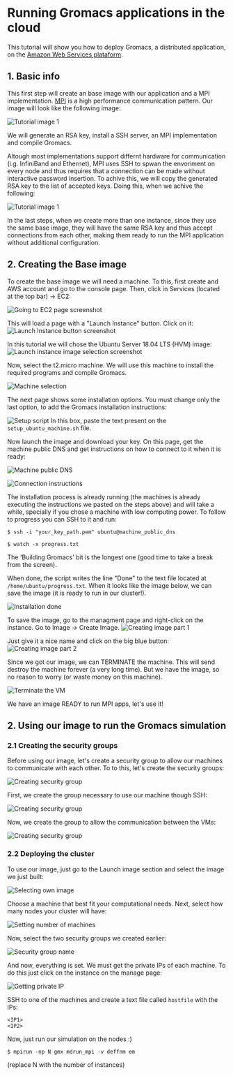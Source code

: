 # Running Gromacs applications in the cloud

This tutorial will show you how to deploy Gromacs, a distributed application, on the [Amazon Web Services plataform](https://aws.amazon.com/).

## 1. Basic info
This first step will create an base image with our application and a MPI implementation. [MPI](https://en.wikipedia.org/wiki/Message_Passing_Interface) is a high performance communication pattern. Our image will look like the following image:

![Tutorial image 1](img/gromacs_stack.jpg)

We will generate an RSA key, install a SSH server, an MPI implementation and compile Gromacs.

Altough most implementations support differnt hardware for communication (i.g. InfiniBand and Ethernet), MPI uses SSH to spwan the envoriment on every node and thus requires that a connection can be made without interactive password insertion. To achive this, we will copy the generated RSA key to the list of accepted keys. Doing this, when we achive the following:

![Tutorial image 1](img/gromacs_stack_copy.png)

In the last steps, when we create more than one instance, since they use the same base image, they will have the same RSA key and thus accept connections from each other, making them ready to run the MPI application without additional configuration.

## 2. Creating the Base image
To create the base image we will need a machine. To this, first create and AWS account and go to the console page. Then, click in Services (located at the top bar) -> EC2:

![Going to EC2 page screenshot](img/ec2_select.png)

This will load a page with a "Launch Instance" button. Click on it:
![Launch Instance button screenshot](img/launch_instance.png)


In this tutorial we will chose the Ubuntu Server 18.04 LTS (HVM) image:
![Launch instance image selection screenshot](img/image_slect.png)

Now, select the t2.micro machine. We will use this machine to install the required programs and compile Gromacs.

![Machine selection](img/t2_micro.png)

The next page shows some installation options. You must change only the last option, to add the Gromacs installation instructions:

![Setup script](img/install_instructions.png)
In this box, paste the text present on the `setup_ubuntu_machine.sh` file.

Now launch the image and download your key. On this page, get the machine public DNS and get instructions on how to connect to it when it is ready:

![Machine public DNS](img/get_public_dns.png)

![Connection instructions](img/connect.png)

The installation process is already running (the machines is already executing the instructions we pasted on the steps above) and will take a while, specially if you chose a machine with low computing power. To follow to progress you can SSH to it and run:
```
$ ssh -i "your_key_path.pem" ubuntu@machine_public_dns

$ watch -x progress.txt
```
The 'Building Gromacs' bit is the longest one (good time to take a break from the screen).

When done, the script writes the line "Done" to the text file located at `/home/ubuntu/progress.txt`. When it looks like the image below, we can save the image (it is ready to run in our cluster!).

![Installation done](img/done.png)

To save the image, go to the managment page and right-click on the instance. Go to Image -> Create Image.
![Creating image part 1](img/create_image.png)

Just give it a nice name and click on the big blue button:
![Creating image part 2](img/create_image2.png)

Since we got our image, we can TERMINATE the machine. This will send destroy the machine forever (a very long time). But we have the image, so no reason to worry (or waste money on this machine).

![Terminate the VM](img/terninate.png)

We have an image READY to run MPI apps, let's use it!

## 2. Using our image to run the Gromacs simulation
### 2.1 Creating the security groups
Before using our image, let's create a security group to allow our machines to communicate with each other. To to this, let's create the security groups:

![Creating security group](img/creating_sg.png)

First, we create the group necessary to use our machine though SSH:

![Creating security group](img/ssh_group.png)

Now, we create the group to allow the communication between the VMs:

![Creating security group](img/creating_sg2.png)

### 2.2 Deploying the cluster
To use our image, just go to the Launch image section and select the image we just built:

![Selecting own image](img/select_own_image.png)

Choose a machine that best fit your computational needs. Next, select how many nodes your cluster will have:

![Setting number of machines](img/number_of_machines.png)

Now, select the two security groups we created earlier:


![Security group name ](img/selecting_2sg.png)

And now, everything is set. We must get the private IPs of each machine. To do this just click on the instance on the manage page:

![Getting private IP](img/getting_private_ip.png)

SSH to one of the machines and create a text file called `hostfile` with the IPs:
```
<IP1>
<IP2>
```
Now, just run our simulation on the nodes :)

`$ mpirun -np N gmx mdrun_mpi -v deffnm em`

(replace N with the number of instances)

